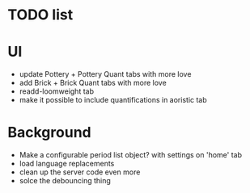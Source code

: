# TODO list 

# UI
* update Pottery + Pottery Quant tabs with more love
* add Brick + Brick Quant tabs with more love
* readd-loomweight tab
* make it possible to include quantifications in aoristic tab

# Background
* Make a configurable period list object? with settings on 'home' tab
* load language replacements
* clean up the server code even more
* solce the debouncing thing
